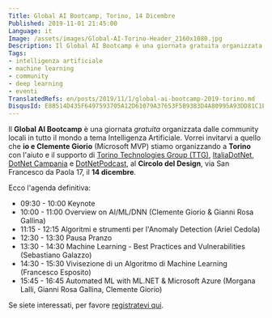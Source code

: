 ```yaml
---
Title: Global AI Bootcamp, Torino, 14 Dicembre
Published: 2019-11-01 21:45:00
Language: it
Image: /assets/images/Global-AI-Torino-Header_2160x1080.jpg
Description: Il Global AI Bootcamp è una giornata gratuita organizzata dalle community locali in tutto il mondo a tema Intelligenza Artificiale. Vorrei invitarvi a quello che io e Clemente Giorio stiamo organizzando a Torino, al Circolo del Design, il 14 dicembre.
Tags:
- intelligenza artificiale
- machine learning
- community
- deep learning
- eventi
TranslatedRefs: en/posts/2019/11/1/global-ai-bootcamp-2019-torino.md
DisqusId: E88514D435F6497593705A12D61079A37653F5B9383D4A80995A93DD81C1EBEB
---
```

Il **Global AI Bootcamp** &egrave; una giornata *gratuita* organizzata dalle community locali in tutto il mondo a tema Intelligenza Artificiale. Vorrei invitarvi a quello che **io e Clemente Giorio** (Microsoft MVP) stiamo organizzando a **Torino** con l'aiuto e il supporto di <a href="http://www.torinotechnologiesgroup.it/" target="_blank">Torino Technologies Group (TTG)</a>, <a href="https://www.facebook.com/ItaliaDotNet/" target="_blank">ItaliaDotNet</a>, <a href="https://dotnetcampania.org/" target="_blank">DotNet Campania</a> e <a href="http://dotnetpodcast.com/" target="_blank">DotNetPodcast</a>, al **Circolo del Design**, via San Francesco da Paola 17, il **14 dicembre**.

Ecco l'agenda definitiva:

- 09:30 - 10:00 Keynote
- 10:00 - 11:00 Overview on AI/ML/DNN (Clemente Giorio & Gianni Rosa Gallina)
- 11:15 - 12:15 Algoritmi e strumenti per l'Anomaly Detection (Ariel Cedola)
- 12:30 - 13:30 Pausa Pranzo
- 13:30 - 14:30 Machine Learning - Best Practices and Vulnerabilities (Sebastiano Galazzo)
- 14:30 - 15:30 Vivisezione di un Algoritmo di Machine Learning (Francesco Esposito)
- 15:45 - 16:45 Automated ML with ML.NET & Microsoft Azure (Morgana Lalli, Gianni Rosa Gallina, Clemente Giorio)

Se siete interessati, per favore <a href="https://www.eventbrite.com/e/biglietti-global-ai-bootcamp-2019-torino-75673249727" target="_blank">registratevi qui</a>.